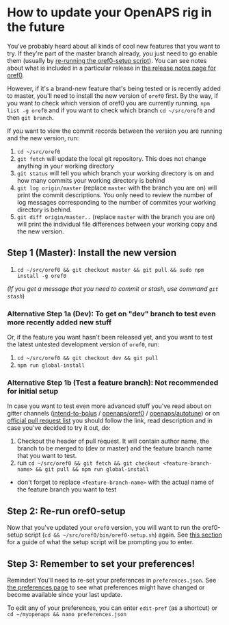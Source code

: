 # How to update your OpenAPS rig in the future

You've probably heard about all kinds of cool new features that you want to try. If they're part of the master branch already, you just need to go enable them (usually by [re-running the oref0-setup script](http://openaps.readthedocs.io/en/latest/docs/Customize-Iterate/oref0-runagain.html)). You can see notes about what is included in a particular release in [the release notes page for oref0](https://github.com/openaps/oref0/releases).

However, if it's a brand-new feature that's being tested or is recently added to master, you'll need to install the new version of `oref0` first.  By the way, if you want to check which version of oref0 you are currently running, `npm list -g oref0` and if you want to check which branch `cd ~/src/oref0` and then `git branch`. 

If you want to view the commit records between the version you are running and the new version, run:

1. `cd ~/src/oref0`
2. `git fetch` will update the local git repository. This does not change anything in your working directory
3. `git status` will tell you which branch your working directory is on and how many commits your working directory is behind
4. `git log origin/master` (replace `master` with the branch you are on) will print the commit descriptions. You only need to review the number of log messages corresponding to the number of commites your working directory is behind.
5. `git diff origin/master..` (replace `master` with the branch you are on) will print the individual file differences between your working copy and the new version.

## Step 1 (Master): Install the new version

1. `cd ~/src/oref0 && git checkout master && git pull && sudo npm install -g oref0`

*(If you get a message that you need to commit or stash, use command `git stash`*)

### Alternative Step 1a (Dev): To get on "dev" branch to test even more recently added new stuff

Or, if the feature you want hasn't been released yet, and you want to test the latest untested development version of `oref0`, run:

1. `cd ~/src/oref0 && git checkout dev && git pull`
2. `npm run global-install`

### Alternative Step 1b (Test a feature branch): Not recommended for initial setup

In case you want to test even more advanced stuff you've read about on gitter channels ([intend-to-bolus](https://gitter.im/nightscout/intend-to-bolus) / [openaps/oref0](https://gitter.im/openaps/oref0) / [openaps/autotune](https://gitter.im/openaps/autotune)) or on [official pull request list](https://github.com/openaps/oref0/pulls) you should follow the link, read description and in case you've decided to try it out, do:

1. Checkout the header of pull request. It will contain author name, the branch to be merged to (dev or master) and the feature branch name that you want to test.
2. run `cd ~/src/oref0 && git fetch && git checkout <feature-branch-name> && git pull && npm run global-install`
  * don't forget to replace `<feature-branch-name>` with the actual name of the feature branch you want to test

## Step 2: Re-run oref0-setup

Now that you've updated your `oref0` version, you will want to run the oref0-setup script (`cd && ~/src/oref0/bin/oref0-setup.sh`) again. See [this section](http://openaps.readthedocs.io/en/latest/docs/Build%20Your%20Rig/OpenAPS-install.html#be-prepared-to-enter-the-following-information-into-oref0-setup) for a guide of what the setup script will be prompting you to enter.

## Step 3: Remember to set your preferences!

Reminder! You'll need to re-set your preferences in `preferences.json`. See [the preferences page](http://openaps.readthedocs.io/en/latest/docs/While%20You%20Wait%20For%20Gear/preferences-and-safety-settings.html) to see what preferences might have changed or become available since your last update. 

 To edit any of your preferences, you can enter `edit-pref` (as a shortcut) or `cd ~/myopenaps && nano preferences.json`



